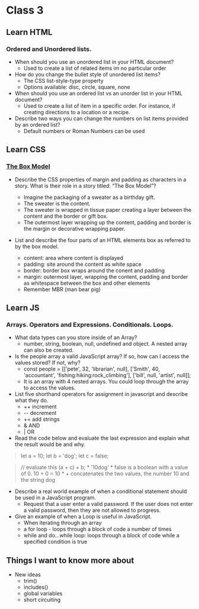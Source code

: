 # Class 3

## Learn HTML
### Ordered and Unordered lists.

* When should you use an unordered list in your HTML document?
  * Used to create a list of related items im no particular order
* How do you change the bullet style of unordered list items?
  * The CSS list-style-type property
  * Options available: disc, circle, square, none
* When should you use an ordered list vs an unorder list in your HTML document?
  * Used to create a list of item in a specific order. For instance, if creating directions to a location or a recipe. 
* Describe two ways you can change the numbers on list items provided by an ordered list?
  * Default numbers or Roman Numbers can be used

## Learn CSS
### [The Box Model](https://developer.mozilla.org/en-US/docs/Learn/CSS/Building_blocks/The_box_model)

* Describe the CSS properties of margin and padding as characters in a story. What is their role in a story titled: “The Box Model”?
  * Imagine the packaging of a sweater as a birthday gift. 
  * The sweater is the content. 
  * The sweater is wrapped in tissue paper creating a layer between the content and the border or gift box. 
  * The outermost layer wrapping up the content, padding and border is the margin or decorative wrapping paper.
  
* List and describe the four parts of an HTML elements box as referred to by the box model.
  * content: area where content is displayed
  * padding: site around the content as white space
  * border: border box wraps around the conent and padding
  * margin: outermost layer, wrapping the content, padding and border as whitespace between the box and other elements
  * Remember MBR (man bear pig)

## Learn JS
### Arrays. Operators and Expressions. Conditionals. Loops.

* What data types can you store inside of an Array?
  * number, string, boolean, null, undefined and object. A nested array can also be created.  
* Is the people array a valid JavaScript array? If so, how can I access the values stored? If not, why?
    * const people = [['pete', 32, 'librarian', null], ['Smith', 40, 'accountant', 'fishing:hiking:rock_climbing'], ['bill', null, 'artist', null]];
    * It is an array with 4 nested arrays. You could loop through the array to access the values. 
* List five shorthand operators for assignment in javascript and describe what they do.
  * ++ increment
  * -- decrement
  * += add strings
  * & AND
  * | OR
* Read the code below and evaluate the last expression and explain what the result would be and why.

 >let a = 10;
 >let b = 'dog';
 >let c = false;

 >// evaluate this
 >(a + c) + b;
    * '10dog'
    * false is a boolean with a value of 0. 10 + 0 = 10
    * + concatenates the two values, the number 10 and the string dog
* Describe a real world example of when a conditional statement should be used in a JavaScript program.
  * Request that a user enter a valid password. If the user does not enter a valid password, then they are not allowed to progress.
* Give an example of when a Loop is useful in JavaScript.
  * When iterating through an array
  * a for loop - loops through a block of code a number of times
  * while and do...while loop: loops through a block of code while a specified condition is true

## Things I want to know more about
* New ideas
  * trim()
  * includes()
  * global variables
  * short circuiting

